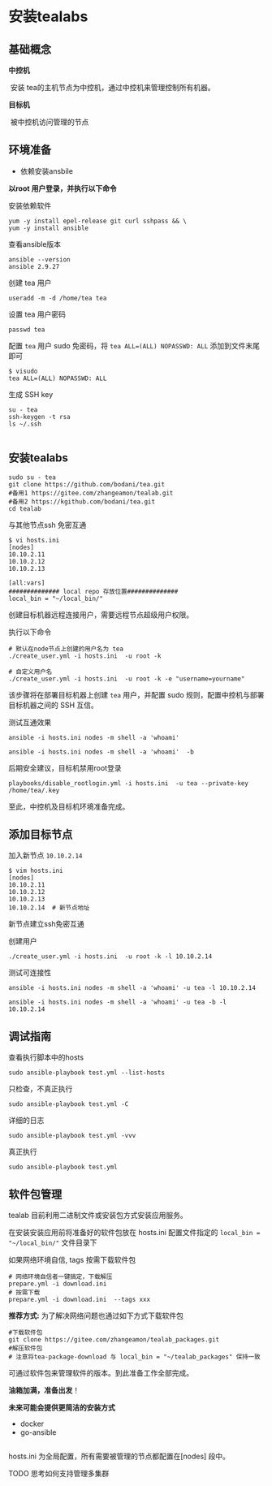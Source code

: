 # 安装tealabs

## 基础概念

**中控机**

​       安装 tea的主机节点为中控机，通过中控机来管理控制所有机器。

**目标机**

​        被中控机访问管理的节点

## 环境准备

- 依赖安装ansbile

**以root 用户登录，并执行以下命令** 

安装依赖软件

```
yum -y install epel-release git curl sshpass && \
yum -y install ansible
```

查看ansible版本

```
ansible --version
ansible 2.9.27
```

创建 tea 用户

```
useradd -m -d /home/tea tea
```

设置 tea 用户密码

````
passwd tea
````

配置 `tea` 用户 sudo 免密码，将 `tea ALL=(ALL) NOPASSWD: ALL` 添加到文件末尾即可

```
$ visudo
tea ALL=(ALL) NOPASSWD: ALL
```

生成 SSH key

```
su - tea
ssh-keygen -t rsa
ls ~/.ssh
```

```important:: 一定要保管好ssh key

```

## 安装tealabs

```
sudo su - tea
git clone https://github.com/bodani/tea.git
#备用1 https://gitee.com/zhangeamon/tealab.git
#备用2 https://kgithub.com/bodani/tea.git
cd tealab
```

与其他节点ssh 免密互通
```
$ vi hosts.ini
[nodes]
10.10.2.11
10.10.2.12
10.10.2.13

[all:vars]
############## local repo 存放位置##############
local_bin = "~/local_bin/"
```

创建目标机器远程连接用户，需要远程节点超级用户权限。

执行以下命令

```
# 默认在node节点上创建的用户名为 tea
./create_user.yml -i hosts.ini  -u root -k

# 自定义用户名
./create_user.yml -i hosts.ini  -u root -k -e "username=yourname" 
```

该步骤将在部署目标机器上创建 `tea` 用户，并配置 sudo 规则，配置中控机与部署目标机器之间的 SSH 互信。

测试互通效果

```
ansible -i hosts.ini nodes -m shell -a 'whoami' 

ansible -i hosts.ini nodes -m shell -a 'whoami'  -b 
```

后期安全建议，目标机禁用root登录

```
playbooks/disable_rootlogin.yml -i hosts.ini  -u tea --private-key /home/tea/.key
```

至此，中控机及目标机环境准备完成。

## 添加目标节点

 加入新节点 `10.10.2.14`

```
$ vim hosts.ini
[nodes]
10.10.2.11
10.10.2.12
10.10.2.13
10.10.2.14  # 新节点地址
```

新节点建立ssh免密互通 

创建用户 
```
./create_user.yml -i hosts.ini  -u root -k -l 10.10.2.14
```

测试可连接性
```
ansible -i hosts.ini nodes -m shell -a 'whoami' -u tea -l 10.10.2.14

ansible -i hosts.ini nodes -m shell -a 'whoami' -u tea -b -l 10.10.2.14
```


## 调试指南

查看执行脚本中的hosts

```
sudo ansible-playbook test.yml --list-hosts
```

只检查，不真正执行

```
sudo ansible-playbook test.yml -C
```

详细的日志

```
sudo ansible-playbook test.yml -vvv
```

真正执行

```
sudo ansible-playbook test.yml
```

## 软件包管理

tealab 目前利用二进制文件或安装包方式安装应用服务。

在安装安装应用前将准备好的软件包放在 hosts.ini 配置文件指定的 `local_bin = "~/local_bin/"`  文件目录下

如果网络环境自信, tags 按需下载软件包

```
# 网络环境自信者一键搞定，下载解压
prepare.yml -i download.ini 
# 按需下载
prepare.yml -i download.ini  --tags xxx
```

**推荐方式:** 为了解决网络问题也通过如下方式下载软件包  
```
#下载软件包
git clone https://gitee.com/zhangeamon/tealab_packages.git
#解压软件包
# 注意将tea-package-download 与 local_bin = "~/tealab_packages" 保持一致
```

可通过软件包来管理软件的版本。到此准备工作全部完成。

**油箱加满，准备出发**！

**未来可能会提供更简洁的安装方式**

- docker 
- go-ansible

``` important:: 配置文件建议
```

hosts.ini 为全局配置，所有需要被管理的节点都配置在[nodes] 段中。

TODO 思考如何支持管理多集群